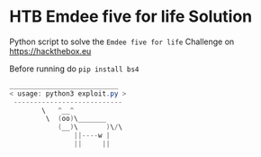 # HTB Emdee five for life Solution
Python script to solve the `Emdee five for life` Challenge on https://hackthebox.eu

Before running do `pip install bs4`

```powershell
___________________________
< usage: python3 exploit.py >
 ---------------------------
        \   ^__^
         \  (oo)\_______
            (__)\       )\/\
                ||----w |
                ||     ||
```                
